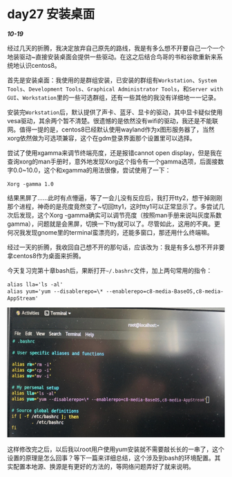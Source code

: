 # day27 安装桌面

***10-19***

经过几天的折腾，我决定放弃自己原先的路线，我是有多么想不开要自己一个一个地装驱动~直接安装桌面会提供一些驱动。在这之后结合鸟哥的书和谷歌重新来系统地认识centos8。

首先是安装桌面：我使用的是群组安装，已安装的群组有`Workstation`、`System Tools`、`Development Tools`、`Graphical Administrator Tools`，和`Server with GUI`、`Workstation`里的一些可选群组，还有一些其他的我没有详细地一一记录。

安装完`Workstation`后，默认提供了声卡、蓝牙、显卡的驱动，其中显卡疑似使用vesa驱动，其余两个暂不清楚。很遗憾的是依然没有wifi的驱动，我还是不能联网。值得一提的是，centos8已经默认使用wayland作为x图形服务器了，当然xorg依然做为可选项兼容，这个在gdm登录界面那个设置里可以选择。

尝试了使用xgamma来调节终端亮度，还是报错cannot open display，但是我在查询xorg的man手册时，意外地发现Xorg这个指令有一个gamma选项，后面接数字0.0~10.0，这个和xgamma的用法很像，尝试使用了一下：

```
Xorg -gamma 1.0
```

结果黑屏了......此时有点懵逼，等了一会儿没有反应后，我打开tty2，想干掉刚刚那个进程，神奇的是亮度竟然变了~切回tty1，这时tty1可以正常显示了。多尝试几次后发现，这个Xorg -gamma确实可以调节亮度（按照man手册来说叫灰度系数gamma），问题就是会黑屏，切换一下tty就可以了。尽管如此，这用的不爽。更何况我发现gnome里的terminal蛮漂亮的，还能多窗口，那还用什么终端嘛。

经过一天的折腾，我收回自己想不开的那句话，应该改为：我是有多么想不开非要拿centos8作为桌面来折腾。

今天复习完第十章bash后，果断打开`~/.bashrc`文件，加上两句常用的指令：

```
alias lla='ls -al'
alias yum='yum --disablerepo=\* --enablerepo=c8-media-BaseOS,c8-media-AppStream'
```

<div align="left"><img src="..\images\centos\root环境设置.jpg" width = 600 height = 300 /></div>

这样修改完之后，以后我以root用户使用yum安装就不需要敲长长的一串了，这个设置的原理是怎么回事？等下一篇来详细总结，这个涉及到bash的环境配置。其实配置本地源、换源是有更好的方法的，等网络问题弄好了就来说明。